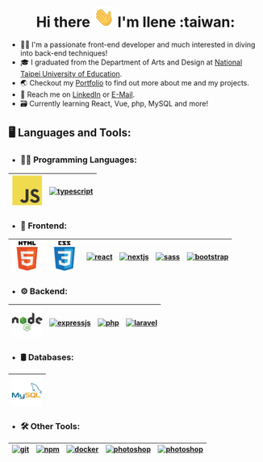 <h1 align="Center">  Hi there <img src="https://raw.githubusercontent.com/ABSphreak/ABSphreak/master/gifs/Hi.gif" height="40px" /> I'm Ilene :taiwan:</h1>

- :raising_hand_woman: I'm a passionate front-end developer and much interested in diving into back-end techniques! 
- 🎓 I graduated from the Department of Arts and Design at [National Taipei University of Education](https://s12.ntue.edu.tw/).
- :earth_asia: Checkout my [Portfolio](https://gastonperez.ar) to find out more about me and my projects.
- :rocket: Reach me on [LinkedIn](www.linkedin.com/in/小雯-黃-291080291) or [E-Mail](mailto:ileneh8899@gmail.com).
- 🗃️ Currently learning React, Vue, php, MySQL and more!

<h3 align="center">

## 🖥️ Languages and Tools:

- <h3>👨‍💻 Programming Languages:</h3>

| [<img src="https://raw.githubusercontent.com/devicons/devicon/master/icons/javascript/javascript-original.svg" alt="javascript" width="60" height="60">](https://developer.mozilla.org/en-US/docs/Web/JavaScript) | [<img src="https://cdn.svgporn.com/logos/typescript-icon.svg" alt="typescript" width="60" height="60">](https://www.typescriptlang.org/)
|---|---|

- <h3>👀 Frontend:</h3>

| [<img src="https://raw.githubusercontent.com/devicons/devicon/master/icons/html5/html5-original-wordmark.svg" alt="html5" width="60" height="60">](https://www.w3.org/html/) | [<img src="https://raw.githubusercontent.com/devicons/devicon/master/icons/css3/css3-original-wordmark.svg" alt="css3" width="60" height="60">](https://www.w3schools.com/css/) | [<img src="https://user-images.githubusercontent.com/58083159/154823721-b99c9ecf-9dc2-4f21-a95f-a0ba2ee994f2.png" alt="react" width="60">](https://reactjs.org/) | [<img src="https://cdn.svgporn.com/logos/nextjs-icon.svg" alt="nextjs" width="60">](https://nextjs.org/)  | [<img src="https://cdn.svgporn.com/logos/sass.svg" alt="sass" width="60">](https://sass-lang.com/) | [<img src="https://brandlogos.net/wp-content/uploads/2021/09/bootstrap-logo-512x512.png" alt="bootstrap" width="60">](https://getbootstrap.com/) 
|---|---|---|---|---|---|

- <h3>⚙️ Backend:</h3>

| [<img src="https://raw.githubusercontent.com/devicons/devicon/master/icons/nodejs/nodejs-original-wordmark.svg" alt="nodejs" width="60" height="60">](https://nodejs.org) | [<img src="https://user-images.githubusercontent.com/58083159/144481306-e4af20fd-e4be-48dd-9286-2fa1773e6395.png" alt="expressjs" width="60">](https://expressjs.com)| [<img src="https://www.php.net/images/logos/php-logo.svg" alt="php" width="60">](https://www.php.net/) | [<img src="https://raw.githubusercontent.com/laravel/art/d5f5e725c27f877ed032225fe0b00afee9337d0f/logo-mark/5%20svg/1%20PMS/laravel-mark-PMS-red-1788C.svg" alt="laravel" width="60">](https://laravel.com/) 
|---|---|---|---|

- <h3>🛢 Databases:</h3>

| [<img src="https://raw.githubusercontent.com/devicons/devicon/master/icons/mysql/mysql-original-wordmark.svg" alt="mysql" width="60" height="60">](https://www.mysql.com/) 
|---|

- <h3>🛠️ Other Tools:</h3>

| [<img src="https://www.vectorlogo.zone/logos/git-scm/git-scm-icon.svg" alt="git" width="60" height="60">](https://git-scm.com/) | [<img src="https://user-images.githubusercontent.com/58083159/158461958-394d5b81-72e1-4cae-8c1e-53f355451030.png" alt="npm" width="60">](https://www.npmjs.com/) | [<img src="https://cdn.svgporn.com/logos/docker-icon.svg" alt="docker" width="60">](https://www.docker.com/) | [<img src="https://logodownload.org/wp-content/uploads/2019/10/adobe-photoshop-logo-0.png" alt="photoshop" width="60" height="60">](https://www.photoshop.com/en) | [<img src="https://brandlogos.net/wp-content/uploads/2022/05/figma-logo_brandlogos.net_6n1pb-512x512.png" alt="photoshop" width="60" height="60">](https://www.figma.com/)
|---|---|---|---|---|

<!--
## 📊 Stats:
<h3 align="center">

![](https://github-readme-stats.vercel.app/api?username=gastonperez97&count_private=true&hide=stars,issues&show_icons=true&theme=chartreuse-dark)  
</h3> -->
